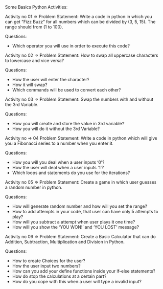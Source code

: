 Some Basics Python Activities:

Activity no 01 => Problem Statement:
Write a code in python in which you can get “Fizz Buzz” for all numbers which can be divided by (3, 5, 15). The range should from (1 to 100).

Questions:
- Which operator you will use in order to execute this code?

Activity no 02 => Problem Statement:
How to swap all uppercase characters to lowercase and vice versa?

Questions:
- How the user will enter the character?
- How it will swap?
- Which commands will be used to convert each other?

Activity no 03 => Problem Statement:
Swap the numbers with and without the 3rd Variable.

Questions:
- How you will create and store the value in 3rd variable?
- How you will do it without the 3rd Variable?

Activity no => 04 Problem Statement:
Write a code in python which will give you a Fibonacci series to a number when you enter it.

Questions:
- How you will you deal when a user inputs ‘0’?
- How the user will deal when a user inputs ‘1’?
- Which loops and statements do you use for the iterations?

Activity no 05 => Problem Statement:
Create a game in which user guesses a random number in python.

Questions:
- How will generate random number and how will you set the range?
- How to add attempts in your code, that user can have only 5 attempts to play?
- How will you subtract a attempt when user plays it one time?
- How will you show the ‘YOU WON!’ and ‘YOU LOST’ message?

Activity no 06 => Problem Statement:
Create a Basic Calculator that can do Addition, Subtraction, Multiplication and Division in Python.

Questions:
- How to create Choices for the user?
- How the user input two numbers?
- How can you add your define functions inside your If-else statements?
- How do stop the calculations at a certain part?
- How do you cope with this when a user will type a invalid input?
